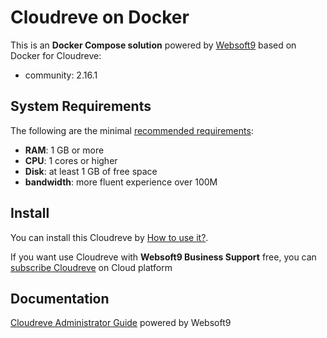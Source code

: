 # Cloudreve on Docker  

This is an **Docker Compose solution** powered by [Websoft9](https://www.websoft9.com) based on Docker for Cloudreve:


 - community:  2.16.1


## System Requirements

The following are the minimal [recommended requirements](https://docs.cloudreve.org/getting-started/install#yun-hang):

* **RAM**: 1 GB or more
* **CPU**: 1 cores or higher
* **Disk**: at least 1 GB of free space
* **bandwidth**: more fluent experience over 100M  

## Install

You can install this Cloudreve by [How to use it?](https://github.com/Websoft9/docker-library#how-to-use-it).   

If you want use Cloudreve with **Websoft9 Business Support** free, you can [subscribe Cloudreve](https://www.websoft9.com/apps) on Cloud platform

## Documentation

[Cloudreve Administrator Guide](https://support.websoft9.com/docs/cloudreve) powered by Websoft9